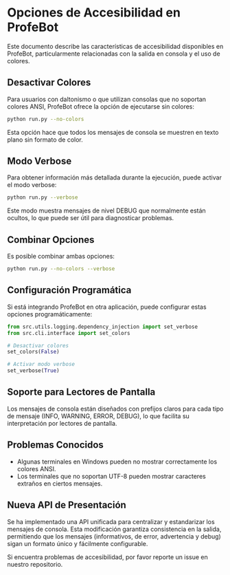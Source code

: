 # Opciones de Accesibilidad en ProfeBot

Este documento describe las características de accesibilidad disponibles en ProfeBot, particularmente relacionadas con la salida en consola y el uso de colores.

## Desactivar Colores

Para usuarios con daltonismo o que utilizan consolas que no soportan colores ANSI, ProfeBot ofrece la opción de ejecutarse sin colores:

```bash
python run.py --no-colors
```

Esta opción hace que todos los mensajes de consola se muestren en texto plano sin formato de color.

## Modo Verbose

Para obtener información más detallada durante la ejecución, puede activar el modo verbose:

```bash
python run.py --verbose
```

Este modo muestra mensajes de nivel DEBUG que normalmente están ocultos, lo que puede ser útil para diagnosticar problemas.

## Combinar Opciones

Es posible combinar ambas opciones:

```bash
python run.py --no-colors --verbose
```

## Configuración Programática

Si está integrando ProfeBot en otra aplicación, puede configurar estas opciones programáticamente:

```python
from src.utils.logging.dependency_injection import set_verbose
from src.cli.interface import set_colors

# Desactivar colores
set_colors(False)

# Activar modo verbose
set_verbose(True)
```

## Soporte para Lectores de Pantalla

Los mensajes de consola están diseñados con prefijos claros para cada tipo de mensaje (INFO, WARNING, ERROR, DEBUG), lo que facilita su interpretación por lectores de pantalla.

## Problemas Conocidos

- Algunas terminales en Windows pueden no mostrar correctamente los colores ANSI.
- Los terminales que no soportan UTF-8 pueden mostrar caracteres extraños en ciertos mensajes.

## Nueva API de Presentación

Se ha implementado una API unificada para centralizar y estandarizar los mensajes de consola. Esta modificación garantiza consistencia en la salida, permitiendo que los mensajes (informativos, de error, advertencia y debug) sigan un formato único y fácilmente configurable.

Si encuentra problemas de accesibilidad, por favor reporte un issue en nuestro repositorio.

